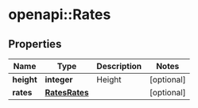 # openapi::Rates


## Properties
Name | Type | Description | Notes
------------ | ------------- | ------------- | -------------
**height** | **integer** | Height | [optional] 
**rates** | [**RatesRates**](rates_rates.md) |  | [optional] 


